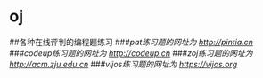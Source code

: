 # oj
##各种在线评判的编程题练习
###*pat练习题的网址为 http://pintia.cn*
###*codeup练习题的网址为 http://codeup.cn*
###*zoj练习题的网址为 http://acm.zju.edu.cn*
###*vijos练习题的网址为 https://vijos.org*